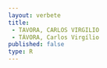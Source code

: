 ```yaml
---
layout: verbete
title:
 - TAVORA, CARLOS VIRGILIO
 - TÁVORA, Carlos Virgílio
published: false
type: R
---
```


